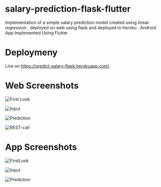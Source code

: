 # salary-prediction-flask-flutter
Implementation of a simple salary prediction model created using linear regression , deployed on web using flask and deployed to heroku . Android App Implemented Using Flutter

# Deploymeny
Live on https://predict-salary-flask.herokuapp.com/

# Web Screenshots

![First Look](https://raw.githubusercontent.com/IamAnkitSharma/salary-prediction-flask-flutter/master/screenshots/web/FirstLook.PNG?token=AHGUN5YQKWK445WXYLLRBEC6T3BCG)

![Input](https://raw.githubusercontent.com/IamAnkitSharma/salary-prediction-flask-flutter/master/screenshots/web/Input.PNG?token=AHGUN54D4PTKILWOFQDHDDC6T3BGE)


![Prediction](https://raw.githubusercontent.com/IamAnkitSharma/salary-prediction-flask-flutter/master/screenshots/web/Prediction.PNG?token=AHGUN54QPA2CUBIIZWVOO6K6T3BJ2)


![REST-call](https://raw.githubusercontent.com/IamAnkitSharma/salary-prediction-flask-flutter/master/screenshots/web/REST-Call.PNG?token=AHGUN54YMJ3ARZCIC5B5UOC6T3BLO)




# App Screenshots


![FirstLook](https://raw.githubusercontent.com/IamAnkitSharma/salary-prediction-flask-flutter/master/screenshots/app/FirstLook.jpeg?token=AHGUN57B4N6NHML5M3AXBPS6T3BOE)

![Input](https://raw.githubusercontent.com/IamAnkitSharma/salary-prediction-flask-flutter/master/screenshots/app/InputData.jpeg?token=AHGUN5YYZOTMOASHE7HSHRS6T3BPW)

![Prediction](https://raw.githubusercontent.com/IamAnkitSharma/salary-prediction-flask-flutter/master/screenshots/app/Prediction.jpeg?token=AHGUN55MYHTTYA32V4F6ERC6T3BQU)
